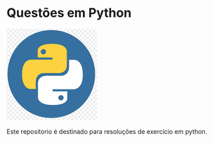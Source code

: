 # Questões em Python   
![python logo](./python-logo2.png)

Este repositorio é destinado para resoluções de exercício em python.
